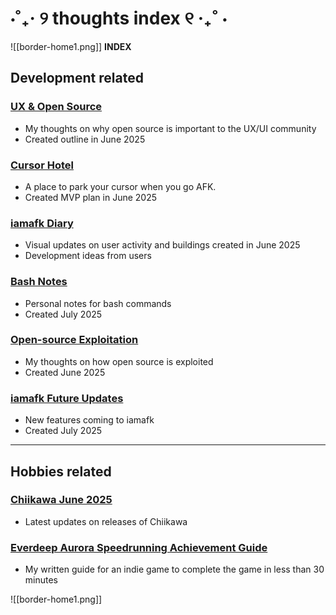 # ⋅˚₊‧ ୨ thoughts index ୧ ‧₊˚ ⋅

![[border-home1.png]]
**INDEX**

## Development related
### [UX & Open Source](https://danablog.dev/blog/ux-in-open-source)
- My thoughts on why open source is important to the UX/UI community
- Created outline in June 2025

### [Cursor Hotel](https://danablog.dev/blog/cursor-hotel)
- A place to park your cursor when you go AFK.
- Created MVP plan in June 2025

### [iamafk Diary](https://danablog.dev/blog/cursor-diary)
- Visual updates on user activity and buildings created in June 2025
- Development ideas from users

### [Bash Notes](https://danablog.dev/blog/linux-notes)
- Personal notes for bash commands
- Created July 2025

### [Open-source Exploitation](https://danablog.dev/blog/open-source-exploitation)
- My thoughts on how open source is exploited
- Created June 2025

### [iamafk Future Updates](https://danablog.dev/blog/iamafk-additions)
- New features coming to iamafk
- Created July 2025

---

## Hobbies related
### [Chiikawa June 2025](chiikawa-june-2025)
- Latest updates on releases of Chiikawa

### [Everdeep Aurora Speedrunning Achievement Guide](https://steamcommunity.com/sharedfiles/filedetails/?id=3529939816)
- My written guide for an indie game to complete the game in less than 30 minutes


![[border-home1.png]]